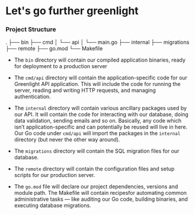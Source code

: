 # Let's go further greenlight

### Project Structure

.
├── bin
├── cmd
│ └── api
│ └── main.go
├── internal
├── migrations
├── remote
├── go.mod
└── Makefile

- The `bin` directory will contain our compiled application binaries, ready for deployment
  to a production server

- The `cmd/api` directory will contain the application-specific code for our Greenlight API
  application. This will include the code for running the server, reading and writing HTTP
  requests, and managing authentication.

- The `internal` directory will contain various ancillary packages used by our API. It will
  contain the code for interacting with our database, doing data validation, sending emails
  and so on. Basically, any code which isn’t application-specific and can potentially be
  reused will live in here. Our Go code under `cmd/api` will import the packages in the
  `internal` directory (but never the other way around).

- The `migrations` directory will contain the SQL migration files for our database.

- The `remote` directory will contain the configuration files and setup scripts for our
  production server.

- The `go.mod` file will declare our project dependencies, versions and module path.
  The Makefile will contain recipesfor automating common administrative tasks — like
  auditing our Go code, building binaries, and executing database migrations.
